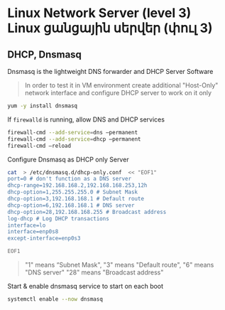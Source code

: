 # Linux Network Server (level 3) <br /> Linux ցանցային սերվեր (փուլ 3)

## DHCP, Dnsmasq

Dnsmasq is the lightweight DNS forwarder and DHCP Server Software

> In order to test it in VM environment create additional "Host-Only" network interface
> and configure DHCP server to work on it only 


```bash
yum -y install dnsmasq
```

If `firewalld` is running, allow DNS and DHCP services
```bash
firewall-cmd --add-service=dns –permanent
firewall-cmd --add-service=dhcp –permanent
firewall-cmd –reload
```


Configure Dnsmasq as DHCP only Server

```bash
cat  > /etc/dnsmasq.d/dhcp-only.conf  << "EOF1"
port=0 # don't function as a DNS server
dhcp-range=192.168.168.2,192.168.168.253,12h
dhcp-option=1,255.255.255.0 # Subnet Mask
dhcp-option=3,192.168.168.1 # Default route
dhcp-option=6,192.168.168.1 # DNS server
dhcp-option=28,192.168.168.255 # Broadcast address
log-dhcp # Log DHCP transactions
interface=lo
interface=enp0s8
except-interface=enp0s3

EOF1

```

> "1" means “Subnet Mask", 
> "3" means "Default route",
> "6" means "DNS server" 
> "28" means "Broadcast address"

Start & enable dnsmasq service to start on each boot
```bash
systemctl enable --now dnsmasq
```

